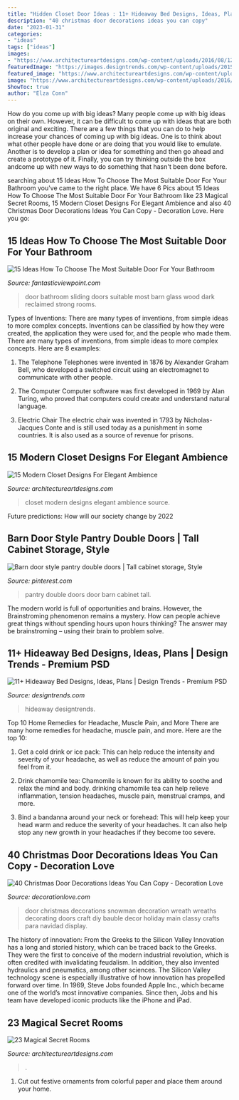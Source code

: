 ```yaml
---
title: "Hidden Closet Door Ideas : 11+ Hideaway Bed Designs, Ideas, Plans"
description: "40 christmas door decorations ideas you can copy"
date: "2023-01-31"
categories:
- "ideas"
tags: ["ideas"]
images:
- "https://www.architectureartdesigns.com/wp-content/uploads/2016/08/12-49-630x447.jpg"
featuredImage: "https://images.designtrends.com/wp-content/uploads/2015/11/24083344/Cabinet-Hide-Away-Bed.jpg"
featured_image: "https://www.architectureartdesigns.com/wp-content/uploads/2014/01/1150-630x786.jpg"
image: "https://www.architectureartdesigns.com/wp-content/uploads/2016/08/12-49-630x447.jpg"
ShowToc: true
author: "Elza Conn"
---
```



How do you come up with big ideas?
Many people come up with big ideas on their own. However, it can be difficult to come up with ideas that are both original and exciting. There are a few things that you can do to help increase your chances of coming up with big ideas. One is to think about what other people have done or are doing that you would like to emulate. Another is to develop a plan or idea for something and then go ahead and create a prototype of it. Finally, you can try thinking outside the box andcome up with new ways to do something that hasn't been done before.

	

		
searching about 15 Ideas How To Choose The Most Suitable Door For Your Bathroom you've came to the right place. We have 6 Pics about 15 Ideas How To Choose The Most Suitable Door For Your Bathroom like 23 Magical Secret Rooms, 15 Modern Closet Designs For Elegant Ambience and also 40 Christmas Door Decorations Ideas You Can Copy - Decoration Love. Here you go:
		
    
## 15 Ideas How To Choose The Most Suitable Door For Your Bathroom

<img loading=lazy src="http://www.fantasticviewpoint.com/wp-content/uploads/2016/10/Pure-Design-Interiors_Rosenberg-Residence_10.jpg.rend_.hgtvcom.1280.1920-634x951.jpeg" onerror="this.onerror=null;this.src='https://tse2.mm.bing.net/th?id=OIP.ZLxDvkt4l1ZTqcCjmlZHxAHaLH&amp;pid=15.1';" alt="15 Ideas How To Choose The Most Suitable Door For Your Bathroom">

_Source: fantasticviewpoint.com_

>door bathroom sliding doors suitable most barn glass wood dark reclaimed strong rooms. 

	

Types of Inventions: There are many types of inventions, from simple ideas to more complex concepts.
Inventions can be classified by how they were created, the application they were used for, and the people who made them. There are many types of inventions, from simple ideas to more complex concepts. Here are 8 examples:
1. The Telephone 
Telephones were invented in 1876 by Alexander Graham Bell, who developed a switched circuit using an electromagnet to communicate with other people.

2. The Computer 
Computer software was first developed in 1969 by Alan Turing, who proved that computers could create and understand natural language.

3. Electric Chair 
The electric chair was invented in 1793 by Nicholas-Jacques Conte and is still used today as a punishment in some countries. It is also used as a source of revenue for prisons. 

    
## 15 Modern Closet Designs For Elegant Ambience

<img loading=lazy src="https://www.architectureartdesigns.com/wp-content/uploads/2016/08/12-49-630x447.jpg" onerror="this.onerror=null;this.src='https://tse2.mm.bing.net/th?id=OIP.C2Lg3s3CabBGB8ZsYXvMKwHaFQ&amp;pid=15.1';" alt="15 Modern Closet Designs For Elegant Ambience">

_Source: architectureartdesigns.com_

>closet modern designs elegant ambience source. 

	

Future predictions: How will our society change by 2022
 

    
## Barn Door Style Pantry Double Doors | Tall Cabinet Storage, Style

<img loading=lazy src="https://i.pinimg.com/736x/97/21/7c/97217cf63c9ba77d3ab15a609a4c9bff--style-pantry-double-doors.jpg" onerror="this.onerror=null;this.src='https://tse3.mm.bing.net/th?id=OIP.356B-mnOe-RzoEMG5jl03gHaJ3&amp;pid=15.1';" alt="Barn door style pantry double doors | Tall cabinet storage, Style">

_Source: pinterest.com_

>pantry double doors door barn cabinet tall. 

	

The modern world is full of opportunities and brains. However, the Brainstroming phenomenon remains a mystery. How can people achieve great things without spending hours upon hours thinking? The answer may be brainstroming – using their brain to problem solve.

    
## 11+ Hideaway Bed Designs, Ideas, Plans | Design Trends - Premium PSD

<img loading=lazy src="https://images.designtrends.com/wp-content/uploads/2015/11/24083344/Cabinet-Hide-Away-Bed.jpg" onerror="this.onerror=null;this.src='https://tse2.mm.bing.net/th?id=OIP.gac4nLl5l77hrTufDjeGDwHaHa&amp;pid=15.1';" alt="11+ Hideaway Bed Designs, Ideas, Plans | Design Trends - Premium PSD">

_Source: designtrends.com_

>hideaway designtrends. 

	

Top 10 Home Remedies for Headache, Muscle Pain, and More
There are many home remedies for headache, muscle pain, and more. Here are the top 10:
1. Get a cold drink or ice pack: This can help reduce the intensity and severity of your headache, as well as reduce the amount of pain you feel from it.

2. Drink chamomile tea: Chamomile is known for its ability to soothe and relax the mind and body. drinking chamomile tea can help relieve inflammation, tension headaches, muscle pain, menstrual cramps, and more.

3. Bind a bandanna around your neck or forehead: This will help keep your head warm and reduce the severity of your headaches. It can also help stop any new growth in your headaches if they become too severe.


    
## 40 Christmas Door Decorations Ideas You Can Copy - Decoration Love

<img loading=lazy src="http://www.decorationlove.com/wp-content/uploads/2016/08/Christmas-Snowman-Door-Decoration-Ideas.jpg" onerror="this.onerror=null;this.src='https://tse3.mm.bing.net/th?id=OIP._HE6TUhf2wpPRgfOcu-abwHaJ4&amp;pid=15.1';" alt="40 Christmas Door Decorations Ideas You Can Copy - Decoration Love">

_Source: decorationlove.com_

>door christmas decorations snowman decoration wreath wreaths decorating doors craft diy bauble decor holiday main classy crafts para navidad display. 

	

The history of innovation: From the Greeks to the Silicon Valley
Innovation has a long and storied history, which can be traced back to the Greeks. They were the first to conceive of the modern industrial revolution, which is often credited with invalidating feudalism. In addition, they also invented hydraulics and pneumatics, among other sciences.
The Silicon Valley technology scene is especially illustrative of how innovation has propelled forward over time. In 1969, Steve Jobs founded Apple Inc., which became one of the world’s most innovative companies. Since then, Jobs and his team have developed iconic products like the iPhone and iPad.

    
## 23 Magical Secret Rooms

<img loading=lazy src="https://www.architectureartdesigns.com/wp-content/uploads/2014/01/1150-630x786.jpg" onerror="this.onerror=null;this.src='https://tse4.mm.bing.net/th?id=OIP.9XeQEPImbj2iaHLhyvRLdgHaJP&amp;pid=15.1';" alt="23 Magical Secret Rooms">

_Source: architectureartdesigns.com_

>. 

	

1. Cut out festive ornaments from colorful paper and place them around your home.

